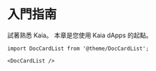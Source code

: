 # 入門指南

試著熟悉 Kaia。 本章是您使用 Kaia dApps 的起點。

```mdx-code-block
import DocCardList from '@theme/DocCardList';

<DocCardList />
```
